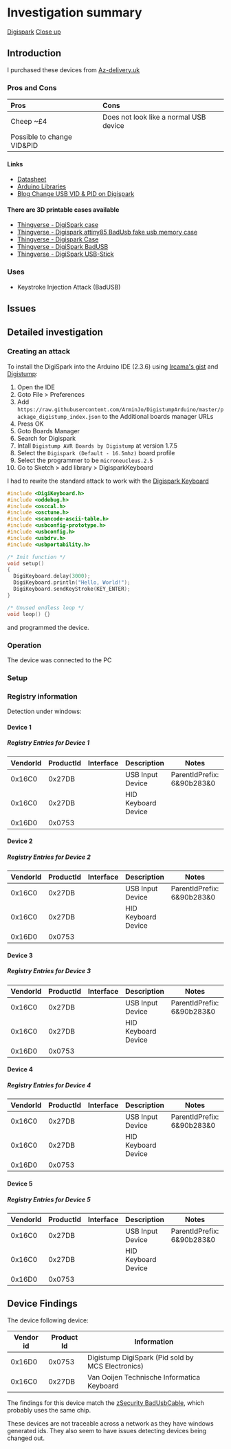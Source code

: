 # Investigation summary

[Digispark](./img/Overview.jpg)
[Close up](./img/Device-1.jpg)

## Introduction

I purchased these devices from [Az-delivery.uk](https://www.az-delivery.uk/products/digispark-board?variant=19526615171168)

### Pros and Cons

| Pros                       | Cons                                   |
| :------------------------- | :------------------------------------- |
| Cheep ~£4                  | Does not look like a normal USB device |
| Possible to change VID&PID |                                        |

#### Links

* [Datasheet](https://cdn.shopify.com/s/files/1/1509/1638/files/Digispark_Datenblatt_AZ-Delivery_Vertriebs_GmbH.pdf?v=1608191245)
* [Arduino Libraries](https://cdn.shopify.com/s/files/1/1509/1638/files/attiny-master.zip?14116490563232555201)
* [Blog Change USB VID & PID on Digispark](https://blog.spacehuhn.com/digispark-vid-pid)

#### There are 3D printable cases available

* [Thingverse - DigiSpark case](https://www.thingiverse.com/thing:3494815)
* [Thingverse - Digispark attiny85 BadUsb fake usb memory case](https://www.thingiverse.com/thing:2347216)
* [Thingverse - Digispark Case](https://www.thingiverse.com/thing:5379775)
* [Thingverse - DigiSpark BadUSB](https://www.thingiverse.com/thing:3700609)
* [Thingverse - DigiSpark USB-Stick](https://www.thingiverse.com/thing:2492062)

### Uses

* Keystroke Injection Attack (BadUSB)

## Issues

## Detailed investigation

### Creating an attack

To install the DigiSpark into the Arduino IDE (2.3.6) using [Ircama's gist](https://gist.github.com/Ircama/22707e938e9c8f169d9fe187797a2a2c) and [Digistump](https://github.com/ArminJo/DigistumpArduino#installation):

1. Open the IDE
2. Goto File > Preferences
3. Add `https://raw.githubusercontent.com/ArminJo/DigistumpArduino/master/package_digistump_index.json` to the Additional boards manager URLs
4. Press OK
5. Goto Boards Manager
6. Search for Digispark
7. Intall `Digistump AVR Boards by Digistump` at version 1.7.5
8. Select the `Digispark (Default - 16.5mhz)` board profile
9. Select the programmer to be `microneucleus.2.5`
10. Go to Sketch > add library > DigisparkKeyboard

I had to rewite the standard attack to work with the [Digispark Keyboard](https://rootsaid.com/digispark-hid-digikeyboard-commands/)

```C
#include <DigiKeyboard.h>
#include <oddebug.h>
#include <osccal.h>
#include <osctune.h>
#include <scancode-ascii-table.h>
#include <usbconfig-prototype.h>
#include <usbconfig.h>
#include <usbdrv.h>
#include <usbportability.h>

/* Init function */
void setup()
{
  DigiKeyboard.delay(3000);
  DigiKeyboard.println("Hello, World!");
  DigiKeyboard.sendKeyStroke(KEY_ENTER); 
}

/* Unused endless loop */
void loop() {}
```

and programmed the device.

### Operation

The device was connected to the PC

### Setup

### Registry information

Detection under windows:

#### Device 1

##### Registry Entries for Device 1

| VendorId | ProductId | Interface | Description         | Notes                      | Keys                                                                     |
| -------- | --------- | --------- | ------------------- | -------------------------- | ------------------------------------------------------------------------ |
| 0x16C0   | 0x27DB    |           | USB Input Device    | ParentIdPrefix: 6&90b283&0 | HKLM\System\CurrentControlSet\Enum\USB\VID_16C0&PID_27DB\5&1d69338f&0&4  |
| 0x16C0   | 0x27DB    |           | HID Keyboard Device |                            | HKLM\System\CurrentControlSet\Enum\HID\VID_16C0&PID_27DB\6&90b283&0&0000 |
| 0x16D0   | 0x0753    |           |                     |                            | HKLM\System\CurrentControlSet\Enum\USB\VID_16D0&PID_0753\5&1d69338f&0&4  |

#### Device 2

##### Registry Entries for Device 2

| VendorId | ProductId | Interface | Description         | Notes                      | Keys                                                                     |
| -------- | --------- | --------- | ------------------- | -------------------------- | ------------------------------------------------------------------------ |
| 0x16C0   | 0x27DB    |           | USB Input Device    | ParentIdPrefix: 6&90b283&0 | HKLM\System\CurrentControlSet\Enum\USB\VID_16C0&PID_27DB\5&1d69338f&0&4  |
| 0x16C0   | 0x27DB    |           | HID Keyboard Device |                            | HKLM\System\CurrentControlSet\Enum\HID\VID_16C0&PID_27DB\6&90b283&0&0000 |
| 0x16D0   | 0x0753    |           |                     |                            | HKLM\System\CurrentControlSet\Enum\USB\VID_16D0&PID_0753\5&1d69338f&0&4  |

#### Device 3

##### Registry Entries for Device 3

| VendorId | ProductId | Interface | Description         | Notes                      | Keys                                                                     |
| -------- | --------- | --------- | ------------------- | -------------------------- | ------------------------------------------------------------------------ |
| 0x16C0   | 0x27DB    |           | USB Input Device    | ParentIdPrefix: 6&90b283&0 | HKLM\System\CurrentControlSet\Enum\USB\VID_16C0&PID_27DB\5&1d69338f&0&4  |
| 0x16C0   | 0x27DB    |           | HID Keyboard Device |                            | HKLM\System\CurrentControlSet\Enum\HID\VID_16C0&PID_27DB\6&90b283&0&0000 |
| 0x16D0   | 0x0753    |           |                     |                            | HKLM\System\CurrentControlSet\Enum\USB\VID_16D0&PID_0753\5&1d69338f&0&4  |

#### Device 4

##### Registry Entries for Device 4

| VendorId | ProductId | Interface | Description         | Notes                      | Keys                                                                     |
| -------- | --------- | --------- | ------------------- | -------------------------- | ------------------------------------------------------------------------ |
| 0x16C0   | 0x27DB    |           | USB Input Device    | ParentIdPrefix: 6&90b283&0 | HKLM\System\CurrentControlSet\Enum\USB\VID_16C0&PID_27DB\5&1d69338f&0&4  |
| 0x16C0   | 0x27DB    |           | HID Keyboard Device |                            | HKLM\System\CurrentControlSet\Enum\HID\VID_16C0&PID_27DB\6&90b283&0&0000 |
| 0x16D0   | 0x0753    |           |                     |                            | HKLM\System\CurrentControlSet\Enum\USB\VID_16D0&PID_0753\5&1d69338f&0&4  |

#### Device 5

##### Registry Entries for Device 5

| VendorId | ProductId | Interface | Description         | Notes                      | Keys                                                                     |
| -------- | --------- | --------- | ------------------- | -------------------------- | ------------------------------------------------------------------------ |
| 0x16C0   | 0x27DB    |           | USB Input Device    | ParentIdPrefix: 6&90b283&0 | HKLM\System\CurrentControlSet\Enum\USB\VID_16C0&PID_27DB\5&1d69338f&0&4  |
| 0x16C0   | 0x27DB    |           | HID Keyboard Device |                            | HKLM\System\CurrentControlSet\Enum\HID\VID_16C0&PID_27DB\6&90b283&0&0000 |
| 0x16D0   | 0x0753    |           |                     |                            | HKLM\System\CurrentControlSet\Enum\USB\VID_16D0&PID_0753\5&1d69338f&0&4  |

## Device Findings

The device following device:

| Vendor id | Product Id | Information                                       |
| --------- | ---------- | ------------------------------------------------- |
| 0x16D0    | 0x0753     | Digistump DigiSpark (Pid sold by MCS Electronics) |
| 0x16C0    | 0x27DB     | Van Ooijen Technische Informatica Keyboard        |

The findings for this device match the [zSecurity BadUsbCable](../BadUsbCable/Summary.md), which probably uses the same chip.

These devices are not traceable across a network as they have windows generated ids. They also seem to have issues detecting devices being changed out.
